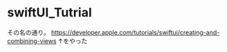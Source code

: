 # swiftUI_Tutrial
その名の通り。
https://developer.apple.com/tutorials/swiftui/creating-and-combining-views
↑をやった
